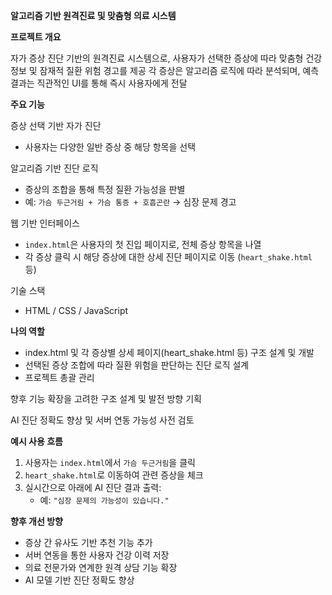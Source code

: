 **알고리즘 기반 원격진료 및 맞춤형 의료 시스템**


**프로젝트 개요**

자가 증상 진단 기반의 원격진료 시스템으로, 사용자가 선택한 증상에 따라 맞춤형 건강 정보 및 잠재적 질환 위험 경고를 제공
각 증상은 알고리즘 로직에 따라 분석되며, 예측 결과는 직관적인 UI를 통해 즉시 사용자에게 전달


**주요 기능**

증상 선택 기반 자가 진단  
- 사용자는 다양한 일반 증상 중 해당 항목을 선택

알고리즘 기반 진단 로직  
- 증상의 조합을 통해 특정 질환 가능성을 판별
- 예: `가슴 두근거림 + 가슴 통증 + 호흡곤란` → 심장 문제 경고

웹 기반 인터페이스  
- `index.html`은 사용자의 첫 진입 페이지로, 전체 증상 항목을 나열
- 각 증상 클릭 시 해당 증상에 대한 상세 진단 페이지로 이동 (`heart_shake.html` 등)

기술 스택
- HTML / CSS / JavaScript

**나의 역할**
- index.html 및 각 증상별 상세 페이지(heart_shake.html 등) 구조 설계 및 개발
- 선택된 증상 조합에 따라 질환 위험을 판단하는 진단 로직 설계
- 프로젝트 총괄 관리


향후 기능 확장을 고려한 구조 설계 및 발전 방향 기획

AI 진단 정확도 향상 및 서버 연동 가능성 사전 검토

**예시 사용 흐름**

1. 사용자는 `index.html`에서 `가슴 두근거림`을 클릭
2. `heart_shake.html`로 이동하여 관련 증상을 체크
3. 실시간으로 아래에 AI 진단 결과 출력:
   - 예: `"심장 문제의 가능성이 있습니다."`

**향후 개선 방향**
- 증상 간 유사도 기반 추천 기능 추가
- 서버 연동을 통한 사용자 건강 이력 저장
- 의료 전문가와 연계한 원격 상담 기능 확장
- AI 모델 기반 진단 정확도 향상
